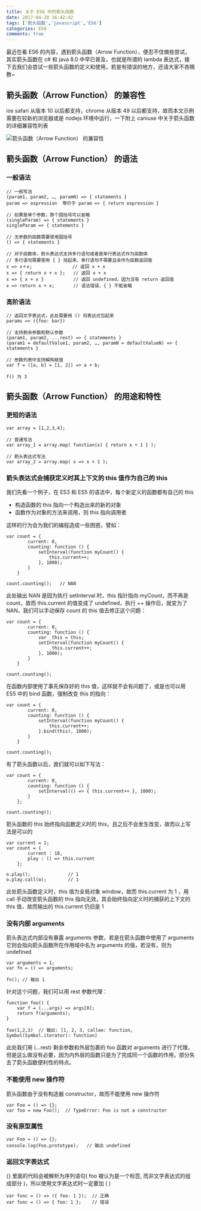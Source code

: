 ```yaml
---
title: 关于 ES6 中的箭头函数
date: 2017-04-28 16:42:42
tags: ['箭头函数','javascript','ES6']
categories: ES6
comments: true
---
```


最近在看 ES6 的内容，遇到箭头函数（Arrow Function），便忍不住做些尝试，其实箭头函数在 c# 和 java 8.0 中早已普及，也就是所谓的 lambda 表达式，接下去我们会尝试一些箭头函数的定义和使用，若是有错误的地方，还请大家不吝赐教~
<!--more-->

## 箭头函数（Arrow Function） 的兼容性
ios safari 从版本 10 以后都支持，chrome 从版本 49 以后都支持，故而本文示例需要在较新的浏览器或是 nodejs 环境中运行，一下附上 caniuse 中关于箭头函数的详细兼容性列表  

![箭头函数（Arrow Function） 的兼容性](//img.shenyujie.cc/2017-4-28-array-function.PNG)
## 箭头函数（Arrow Function） 的语法
### 一般语法
```
// 一般写法
(param1, param2, …, paramN) => { statements }
param => expression  等价于 param => { return expression }

// 如果是单个参数，那个圆括号可以省略
(singleParam) => { statements }
singleParam => { statements }

// 无参数的函数需要使用圆括号
() => { statements }

// 对于函数体，箭头表达式支持多行语句或者是单行表达式作为函数体
// 多行语句需要使用 { } 括起来，单行语句不需要且会作为函数返回值
x => x＋x;               // 返回 x + x
x => { return x + x };   // 返回 x + x
x => { x + x }           // 返回 undefined，因为没有 return 返回值
x => return x + x;       // 语法错误，{ } 不能省略
```

### 高阶语法
```
// 返回文字表达式，此处需要用 () 将表达式包起来
params => ({foo: bar})

// 支持剩余参数和默认参数
(param1, param2, ...rest) => { statements }
(param1 = defaultValue1, param2, …, paramN = defaultValueN) => { statements }

// 参数列表中支持解构赋值
var f = ([a, b] = [1, 2]) => a + b;

f() 为 3
```

## 箭头函数（Arrow Function） 的用途和特性
### 更短的语法
```
var array = [1,2,3,4];

// 普通写法
var array_1 = array.map( function(x) { return x + 1 } );

// 箭头表达式写法
var array_2 = array.map( x => x + 1 );
```

### 箭头表达式会捕获定义时其上下文的 this 值作为自己的 this
我们先看一个例子，在 ES3 和 ES5 的语法中，每个新定义的函数都有自己的 this  

+  构造函数的 this 指向一个构造出来的新的对象
+  函数作为对象的方法来调用，则 this 指向调用者

这样的行为会为我们的编程造成一些困惑，譬如：  

```
var count = {
        current: 0,
        counting: function () {
            setInterval(function myCount() {
                this.current++;
            }, 1000);
        }
    }
    
count.counting();   // NAN
```

此处输出 NAN 是因为执行 setInterval 时，this 指针指向 myCount，而不再是 count，故而 this.current 的值变成了 undefined，执行 ++ 操作后，就变为了 NAN，我们可以手动保存 count 的 this 值去修正这个问题：    

```
var count = {
        current: 0,
        counting: function () {
            var _this = this;
            setInterval(function myCount() {
                _this.current++;
            }, 1000);
        }
    }
    
count.counting();
```

在函数内部使用了事先保存好的 this 值，这样就不会有问题了，或是也可以用 ES5 中的 bind 函数，强制改变 this 的指向：  

```
var count = {
        current: 0,
        counting: function () {
            setInterval(function myCount() {
                this.current++;
            }.bind(this), 1000);
        }
    }
    
count.counting();
```

有了箭头函数以后，我们就可以如下写法：  

```
var count = {
        current: 0,
        counting: function () {
            setInterval(() => { this.current++ }, 1000);
        }
    };
    
count.counting();
```
箭头函数的 this 始终指向函数定义时的 this，且之后不会发生改变，故而以上写法是可以的

```
var current = 1;
var count = {
        current : 10,
        play : () => this.current
    };
    
o.play();              // 1
o.play.call(o);        // 1
```

此处箭头函数定义时，this 值为全局对象 window，故而 this.current 为 1 ，用 call 手动改变箭头函数的 this 指向无效，其会始终指向定义时的捕获的上下文的 this 值，故而输出的 this.current 仍旧是 1  

### 没有内部 arguments
箭头表达式内部没有暴露 arguments 参数，若是在箭头函数中使用了 arguments 它则会指向箭头函数所在作用域中名为 arguments 的值，若没有，则为 undefined  

```
var arguments = 1;
var fn = () => arguments;

fn(); // 输出 1
```

针对这个问题，我们可以用 rest 参数代理：  

```
function foo() {
    var f = (...args) => args[0];
    return f(arguments);
}

foo(1,2,3)  // 输出: [1, 2, 3, callee: function, Symbol(Symbol.iterator): function]
```

此处我们用 (...rest) 剩余参数和外层包裹的 foo 函数对 arguments 进行了代理，但是这么做没有必要，因为内外层的函数只是为了完成同一个函数的作用，部分失去了箭头函数便利性的特点。  

### 不能使用 new 操作符
箭头函数由于没有构造器 constructor，故而不能使用 new 操作符  

```
var Foo = () => {};
var foo = new Foo();  // TypeError: Foo is not a constructor
```

### 没有原型属性

```
var Foo = () => {};
console.log(Foo.prototype);   // 输出 undefined
```

### 返回文字表达式
{} 里面的代码会被解析为序列语句( foo 被认为是一个标签, 而非文字表达式的组成部分 )，所以使用文字表达式时一定要加 ( )

```
var func = () => ({ foo: 1 });  // 正确
var func = () => { foo: 1 };    // 错误
```

